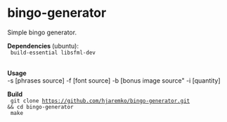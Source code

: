# bingo-generator
Simple bingo generator.

<b>Dependencies </b>(ubuntu):
<br>
<code>
	build-essential libsfml-dev
</code>
<br>
	
<b>Usage</b>
<br>
-s [phrases source]
-f [font source]
-b [bonus image source"
-i [quantity]

<b>Build</b>
<br>
<code>
	git clone https://github.com/hjaremko/bingo-generator.git && cd bingo-generator 
</code>
<br>
<code>
	make
</code>
<br>
